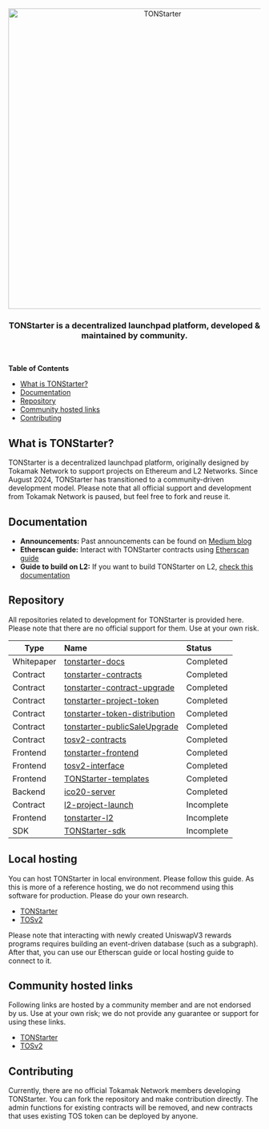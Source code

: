 <div align="center">
  <br />
  <br />
  <a href="https://tonstarter.tokamak.network"><img alt="TONStarter" src="https://tonstarter.tokamak.network/static/media/fld_bi_gray.bec69ff3.svg" width=600></a>
  <br />
  <h3>TONStarter is a decentralized launchpad platform, developed & maintained by community.</h3>
  <br />
</div>

**Table of Contents**
- [What is TONStarter?](#what-is-tonstarter)
- [Documentation](#documentation)
- [Repository](#repository)
- [Community hosted links](#community-hosted-links)
- [Contributing](#contributing)

## What is TONStarter?
TONStarter is a decentralized launchpad platform, originally designed by Tokamak Network to support projects on Ethereum and L2 Networks. Since August 2024, TONStarter has transitioned to a community-driven development model. Please note that all official support and development from Tokamak Network is paused, but feel free to fork and reuse it.

## Documentation
- **Announcements:** Past announcements can be found on [Medium blog](https://medium.com/tokamak-network/search?q=tonstarter)
- **Etherscan guide:** Interact with TONStarter contracts using [Etherscan guide](./docs/EN/readme.md)
- **Guide to build on L2:** If you want to build TONStarter on L2, [check this documentation](https://github.com/tokamak-network/l2-project-launch/tree/main/doc)

## Repository
All repositories related to development for TONStarter is provided here. Please note that there are no official support for them. Use at your own risk.  


| Type | Name | Status |
|---|:---|:---|
| Whitepaper | [tonstarter-docs](https://github.com/tokamak-network/tonstarter-docs) | Completed |
| Contract |  [tonstarter-contracts](https://github.com/tokamak-network/tonstarter-contracts)|   Completed |
|     Contract    |   [tonstarter-contract-upgrade](https://github.com/tokamak-network/tonstarter-contract-upgrade)         |  Completed |
|     Contract    |   [tonstarter-project-token](https://github.com/tokamak-network/tonstarter-project-token)         |   Completed |
|     Contract    |   [tonstarter-token-distribution](https://github.com/tokamak-network/tonstarter-token-distribution)         |  Completed |
|     Contract    |   [tonstarter-publicSaleUpgrade](https://github.com/tokamak-network/tonstarter-publicSaleUpgrade)   |    Completed |
|     Contract    |   [tosv2-contracts](https://github.com/tokamak-network/tosv2-contracts)        |    Completed |
|     Frontend    |   [tonstarter-frontend](https://github.com/tokamak-network/tonstarter-frontend)        |   Completed |
|     Frontend    |   [tosv2-interface](https://github.com/tokamak-network/tosv2-interface)         |     Completed |
|     Frontend    |   [TONStarter-templates](https://github.com/tokamak-network/TONStarter-templates)         |   Completed |
|     Backend    |   [ico20-server](https://github.com/tokamak-network/ico20-server)      |  Completed |
|     Contract    |   [l2-project-launch](https://github.com/tokamak-network/l2-project-launch)      |  Incomplete |
|     Frontend    |   [tonstarter-l2](https://github.com/tokamak-network/tonstarter-l2)         |  Incomplete |
|     SDK    |   [TONStarter-sdk](https://github.com/tokamak-network/TONStarter-sdk)          | Incomplete |
## Local hosting
You can host TONStarter in local environment. Please follow this guide. As this is more of a reference hosting, we do not recommend using this software for production. Please do your own research. 
- [TONStarter](https://github.com/tokamak-network/tonstarter-frontend/tree/archiving)
- [TOSv2](https://github.com/tokamak-network/tosv2-interface/tree/archiving)

Please note that interacting with newly created UniswapV3 rewards programs requires building an event-driven database (such as a subgraph). After that, you can use our Etherscan guide or local hosting guide to connect to it.

## Community hosted links
Following links are hosted by a community member and are not endorsed by us. Use at your own risk; we do not provide any guarantee or support for using these links.  
- [TONStarter](https://sonyoungsung.github.io/tonstarter-interface/)
- [TOSv2](https://sonyoungsung.github.io/tosv2-interface/)

## Contributing
Currently, there are no official Tokamak Network members developing TONStarter. You can fork the repository and make contribution directly. The admin functions for existing contracts will be removed, and new contracts that uses existing TOS token can be deployed by anyone. 

